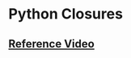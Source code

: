 # Python Closures
## [Reference Video](https://drive.google.com/file/d/1V5g_7WPOnqLpvaLrf6zzb3_HeNjP1Wo_/view?usp=sharing)
